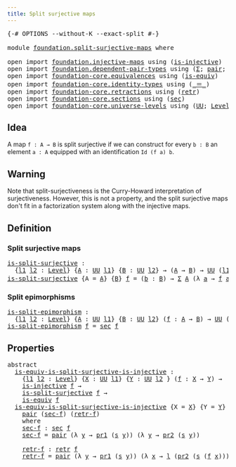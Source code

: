 ```yaml
---
title: Split surjective maps
---
```


<pre class="Agda"><a id="47" class="Symbol">{-#</a> <a id="51" class="Keyword">OPTIONS</a> <a id="59" class="Pragma">--without-K</a> <a id="71" class="Pragma">--exact-split</a> <a id="85" class="Symbol">#-}</a>

<a id="90" class="Keyword">module</a> <a id="97" href="foundation.split-surjective-maps.html" class="Module">foundation.split-surjective-maps</a> <a id="130" class="Keyword">where</a>

<a id="137" class="Keyword">open</a> <a id="142" class="Keyword">import</a> <a id="149" href="foundation.injective-maps.html" class="Module">foundation.injective-maps</a> <a id="175" class="Keyword">using</a> <a id="181" class="Symbol">(</a><a id="182" href="foundation.injective-maps.html#1453" class="Function">is-injective</a><a id="194" class="Symbol">)</a>
<a id="196" class="Keyword">open</a> <a id="201" class="Keyword">import</a> <a id="208" href="foundation.dependent-pair-types.html" class="Module">foundation.dependent-pair-types</a> <a id="240" class="Keyword">using</a> <a id="246" class="Symbol">(</a><a id="247" href="foundation-core.dependent-pair-types.html#515" class="Record">Σ</a><a id="248" class="Symbol">;</a> <a id="250" href="foundation-core.dependent-pair-types.html#588" class="InductiveConstructor">pair</a><a id="254" class="Symbol">;</a> <a id="256" href="foundation-core.dependent-pair-types.html#605" class="Field">pr1</a><a id="259" class="Symbol">;</a> <a id="261" href="foundation-core.dependent-pair-types.html#617" class="Field">pr2</a><a id="264" class="Symbol">)</a>
<a id="266" class="Keyword">open</a> <a id="271" class="Keyword">import</a> <a id="278" href="foundation-core.equivalences.html" class="Module">foundation-core.equivalences</a> <a id="307" class="Keyword">using</a> <a id="313" class="Symbol">(</a><a id="314" href="foundation-core.equivalences.html#1556" class="Function">is-equiv</a><a id="322" class="Symbol">)</a>
<a id="324" class="Keyword">open</a> <a id="329" class="Keyword">import</a> <a id="336" href="foundation-core.identity-types.html" class="Module">foundation-core.identity-types</a> <a id="367" class="Keyword">using</a> <a id="373" class="Symbol">(</a><a id="374" href="foundation-core.identity-types.html#1865" class="Function Operator">_＝_</a><a id="377" class="Symbol">)</a>
<a id="379" class="Keyword">open</a> <a id="384" class="Keyword">import</a> <a id="391" href="foundation-core.retractions.html" class="Module">foundation-core.retractions</a> <a id="419" class="Keyword">using</a> <a id="425" class="Symbol">(</a><a id="426" href="foundation-core.retractions.html#607" class="Function">retr</a><a id="430" class="Symbol">)</a>
<a id="432" class="Keyword">open</a> <a id="437" class="Keyword">import</a> <a id="444" href="foundation-core.sections.html" class="Module">foundation-core.sections</a> <a id="469" class="Keyword">using</a> <a id="475" class="Symbol">(</a><a id="476" href="foundation-core.sections.html#534" class="Function">sec</a><a id="479" class="Symbol">)</a>
<a id="481" class="Keyword">open</a> <a id="486" class="Keyword">import</a> <a id="493" href="foundation-core.universe-levels.html" class="Module">foundation-core.universe-levels</a> <a id="525" class="Keyword">using</a> <a id="531" class="Symbol">(</a><a id="532" href="foundation-core.universe-levels.html#235" class="Primitive">UU</a><a id="534" class="Symbol">;</a> <a id="536" href="Agda.Primitive.html#597" class="Postulate">Level</a><a id="541" class="Symbol">;</a> <a id="543" href="Agda.Primitive.html#810" class="Primitive Operator">_⊔_</a><a id="546" class="Symbol">)</a>
</pre>
## Idea

A map `f : A → B` is split surjective if we can construct for every `b : B` an element `a : A` equipped with an identification `Id (f a) b`.

## Warning

Note that split-surjectiveness is the Curry-Howard interpretation of surjectiveness. However, this is not a property, and the split surjective maps don't fit in a factorization system along with the injective maps. 

## Definition

### Split surjective maps

<pre class="Agda"><a id="is-split-surjective"></a><a id="983" href="foundation.split-surjective-maps.html#983" class="Function">is-split-surjective</a> <a id="1003" class="Symbol">:</a>
  <a id="1007" class="Symbol">{</a><a id="1008" href="foundation.split-surjective-maps.html#1008" class="Bound">l1</a> <a id="1011" href="foundation.split-surjective-maps.html#1011" class="Bound">l2</a> <a id="1014" class="Symbol">:</a> <a id="1016" href="Agda.Primitive.html#597" class="Postulate">Level</a><a id="1021" class="Symbol">}</a> <a id="1023" class="Symbol">{</a><a id="1024" href="foundation.split-surjective-maps.html#1024" class="Bound">A</a> <a id="1026" class="Symbol">:</a> <a id="1028" href="foundation-core.universe-levels.html#235" class="Primitive">UU</a> <a id="1031" href="foundation.split-surjective-maps.html#1008" class="Bound">l1</a><a id="1033" class="Symbol">}</a> <a id="1035" class="Symbol">{</a><a id="1036" href="foundation.split-surjective-maps.html#1036" class="Bound">B</a> <a id="1038" class="Symbol">:</a> <a id="1040" href="foundation-core.universe-levels.html#235" class="Primitive">UU</a> <a id="1043" href="foundation.split-surjective-maps.html#1011" class="Bound">l2</a><a id="1045" class="Symbol">}</a> <a id="1047" class="Symbol">→</a> <a id="1049" class="Symbol">(</a><a id="1050" href="foundation.split-surjective-maps.html#1024" class="Bound">A</a> <a id="1052" class="Symbol">→</a> <a id="1054" href="foundation.split-surjective-maps.html#1036" class="Bound">B</a><a id="1055" class="Symbol">)</a> <a id="1057" class="Symbol">→</a> <a id="1059" href="foundation-core.universe-levels.html#235" class="Primitive">UU</a> <a id="1062" class="Symbol">(</a><a id="1063" href="foundation.split-surjective-maps.html#1008" class="Bound">l1</a> <a id="1066" href="Agda.Primitive.html#810" class="Primitive Operator">⊔</a> <a id="1068" href="foundation.split-surjective-maps.html#1011" class="Bound">l2</a><a id="1070" class="Symbol">)</a>
<a id="1072" href="foundation.split-surjective-maps.html#983" class="Function">is-split-surjective</a> <a id="1092" class="Symbol">{</a><a id="1093" class="Argument">A</a> <a id="1095" class="Symbol">=</a> <a id="1097" href="foundation.split-surjective-maps.html#1097" class="Bound">A</a><a id="1098" class="Symbol">}</a> <a id="1100" class="Symbol">{</a><a id="1101" href="foundation.split-surjective-maps.html#1101" class="Bound">B</a><a id="1102" class="Symbol">}</a> <a id="1104" href="foundation.split-surjective-maps.html#1104" class="Bound">f</a> <a id="1106" class="Symbol">=</a> <a id="1108" class="Symbol">(</a><a id="1109" href="foundation.split-surjective-maps.html#1109" class="Bound">b</a> <a id="1111" class="Symbol">:</a> <a id="1113" href="foundation.split-surjective-maps.html#1101" class="Bound">B</a><a id="1114" class="Symbol">)</a> <a id="1116" class="Symbol">→</a> <a id="1118" href="foundation-core.dependent-pair-types.html#515" class="Record">Σ</a> <a id="1120" href="foundation.split-surjective-maps.html#1097" class="Bound">A</a> <a id="1122" class="Symbol">(λ</a> <a id="1125" href="foundation.split-surjective-maps.html#1125" class="Bound">a</a> <a id="1127" class="Symbol">→</a> <a id="1129" href="foundation.split-surjective-maps.html#1104" class="Bound">f</a> <a id="1131" href="foundation.split-surjective-maps.html#1125" class="Bound">a</a> <a id="1133" href="foundation-core.identity-types.html#1865" class="Function Operator">＝</a> <a id="1135" href="foundation.split-surjective-maps.html#1109" class="Bound">b</a><a id="1136" class="Symbol">)</a>
</pre>
### Split epimorphisms

<pre class="Agda"><a id="is-split-epimorphism"></a><a id="1175" href="foundation.split-surjective-maps.html#1175" class="Function">is-split-epimorphism</a> <a id="1196" class="Symbol">:</a>
  <a id="1200" class="Symbol">{</a><a id="1201" href="foundation.split-surjective-maps.html#1201" class="Bound">l1</a> <a id="1204" href="foundation.split-surjective-maps.html#1204" class="Bound">l2</a> <a id="1207" class="Symbol">:</a> <a id="1209" href="Agda.Primitive.html#597" class="Postulate">Level</a><a id="1214" class="Symbol">}</a> <a id="1216" class="Symbol">{</a><a id="1217" href="foundation.split-surjective-maps.html#1217" class="Bound">A</a> <a id="1219" class="Symbol">:</a> <a id="1221" href="foundation-core.universe-levels.html#235" class="Primitive">UU</a> <a id="1224" href="foundation.split-surjective-maps.html#1201" class="Bound">l1</a><a id="1226" class="Symbol">}</a> <a id="1228" class="Symbol">{</a><a id="1229" href="foundation.split-surjective-maps.html#1229" class="Bound">B</a> <a id="1231" class="Symbol">:</a> <a id="1233" href="foundation-core.universe-levels.html#235" class="Primitive">UU</a> <a id="1236" href="foundation.split-surjective-maps.html#1204" class="Bound">l2</a><a id="1238" class="Symbol">}</a> <a id="1240" class="Symbol">(</a><a id="1241" href="foundation.split-surjective-maps.html#1241" class="Bound">f</a> <a id="1243" class="Symbol">:</a> <a id="1245" href="foundation.split-surjective-maps.html#1217" class="Bound">A</a> <a id="1247" class="Symbol">→</a> <a id="1249" href="foundation.split-surjective-maps.html#1229" class="Bound">B</a><a id="1250" class="Symbol">)</a> <a id="1252" class="Symbol">→</a> <a id="1254" href="foundation-core.universe-levels.html#235" class="Primitive">UU</a> <a id="1257" class="Symbol">(</a><a id="1258" href="foundation.split-surjective-maps.html#1201" class="Bound">l1</a> <a id="1261" href="Agda.Primitive.html#810" class="Primitive Operator">⊔</a> <a id="1263" href="foundation.split-surjective-maps.html#1204" class="Bound">l2</a><a id="1265" class="Symbol">)</a>
<a id="1267" href="foundation.split-surjective-maps.html#1175" class="Function">is-split-epimorphism</a> <a id="1288" href="foundation.split-surjective-maps.html#1288" class="Bound">f</a> <a id="1290" class="Symbol">=</a> <a id="1292" href="foundation-core.sections.html#534" class="Function">sec</a> <a id="1296" href="foundation.split-surjective-maps.html#1288" class="Bound">f</a>
</pre>
## Properties

<pre class="Agda"><a id="1326" class="Keyword">abstract</a>
  <a id="is-equiv-is-split-surjective-is-injective"></a><a id="1337" href="foundation.split-surjective-maps.html#1337" class="Function">is-equiv-is-split-surjective-is-injective</a> <a id="1379" class="Symbol">:</a>
    <a id="1385" class="Symbol">{</a><a id="1386" href="foundation.split-surjective-maps.html#1386" class="Bound">l1</a> <a id="1389" href="foundation.split-surjective-maps.html#1389" class="Bound">l2</a> <a id="1392" class="Symbol">:</a> <a id="1394" href="Agda.Primitive.html#597" class="Postulate">Level</a><a id="1399" class="Symbol">}</a> <a id="1401" class="Symbol">{</a><a id="1402" href="foundation.split-surjective-maps.html#1402" class="Bound">X</a> <a id="1404" class="Symbol">:</a> <a id="1406" href="foundation-core.universe-levels.html#235" class="Primitive">UU</a> <a id="1409" href="foundation.split-surjective-maps.html#1386" class="Bound">l1</a><a id="1411" class="Symbol">}</a> <a id="1413" class="Symbol">{</a><a id="1414" href="foundation.split-surjective-maps.html#1414" class="Bound">Y</a> <a id="1416" class="Symbol">:</a> <a id="1418" href="foundation-core.universe-levels.html#235" class="Primitive">UU</a> <a id="1421" href="foundation.split-surjective-maps.html#1389" class="Bound">l2</a> <a id="1424" class="Symbol">}</a> <a id="1426" class="Symbol">(</a><a id="1427" href="foundation.split-surjective-maps.html#1427" class="Bound">f</a> <a id="1429" class="Symbol">:</a> <a id="1431" href="foundation.split-surjective-maps.html#1402" class="Bound">X</a> <a id="1433" class="Symbol">→</a> <a id="1435" href="foundation.split-surjective-maps.html#1414" class="Bound">Y</a><a id="1436" class="Symbol">)</a> <a id="1438" class="Symbol">→</a>
    <a id="1444" href="foundation.injective-maps.html#1453" class="Function">is-injective</a> <a id="1457" href="foundation.split-surjective-maps.html#1427" class="Bound">f</a> <a id="1459" class="Symbol">→</a>
    <a id="1465" href="foundation.split-surjective-maps.html#983" class="Function">is-split-surjective</a> <a id="1485" href="foundation.split-surjective-maps.html#1427" class="Bound">f</a> <a id="1487" class="Symbol">→</a>
    <a id="1493" href="foundation-core.equivalences.html#1556" class="Function">is-equiv</a> <a id="1502" href="foundation.split-surjective-maps.html#1427" class="Bound">f</a>
  <a id="1506" href="foundation.split-surjective-maps.html#1337" class="Function">is-equiv-is-split-surjective-is-injective</a> <a id="1548" class="Symbol">{</a><a id="1549" class="Argument">X</a> <a id="1551" class="Symbol">=</a> <a id="1553" href="foundation.split-surjective-maps.html#1553" class="Bound">X</a><a id="1554" class="Symbol">}</a> <a id="1556" class="Symbol">{</a><a id="1557" class="Argument">Y</a> <a id="1559" class="Symbol">=</a> <a id="1561" href="foundation.split-surjective-maps.html#1561" class="Bound">Y</a><a id="1562" class="Symbol">}</a> <a id="1564" href="foundation.split-surjective-maps.html#1564" class="Bound">f</a> <a id="1566" href="foundation.split-surjective-maps.html#1566" class="Bound">l</a> <a id="1568" href="foundation.split-surjective-maps.html#1568" class="Bound">s</a> <a id="1570" class="Symbol">=</a>
    <a id="1576" href="foundation-core.dependent-pair-types.html#588" class="InductiveConstructor">pair</a> <a id="1581" class="Symbol">(</a><a id="1582" href="foundation.split-surjective-maps.html#1613" class="Function">sec-f</a><a id="1587" class="Symbol">)</a> <a id="1589" class="Symbol">(</a><a id="1590" href="foundation.split-surjective-maps.html#1685" class="Function">retr-f</a><a id="1596" class="Symbol">)</a> 
    <a id="1603" class="Keyword">where</a>
    <a id="1613" href="foundation.split-surjective-maps.html#1613" class="Function">sec-f</a> <a id="1619" class="Symbol">:</a> <a id="1621" href="foundation-core.sections.html#534" class="Function">sec</a> <a id="1625" href="foundation.split-surjective-maps.html#1564" class="Bound">f</a>
    <a id="1631" href="foundation.split-surjective-maps.html#1613" class="Function">sec-f</a> <a id="1637" class="Symbol">=</a> <a id="1639" href="foundation-core.dependent-pair-types.html#588" class="InductiveConstructor">pair</a> <a id="1644" class="Symbol">(λ</a> <a id="1647" href="foundation.split-surjective-maps.html#1647" class="Bound">y</a> <a id="1649" class="Symbol">→</a> <a id="1651" href="foundation-core.dependent-pair-types.html#605" class="Field">pr1</a> <a id="1655" class="Symbol">(</a><a id="1656" href="foundation.split-surjective-maps.html#1568" class="Bound">s</a> <a id="1658" href="foundation.split-surjective-maps.html#1647" class="Bound">y</a><a id="1659" class="Symbol">))</a> <a id="1662" class="Symbol">(λ</a> <a id="1665" href="foundation.split-surjective-maps.html#1665" class="Bound">y</a> <a id="1667" class="Symbol">→</a> <a id="1669" href="foundation-core.dependent-pair-types.html#617" class="Field">pr2</a> <a id="1673" class="Symbol">(</a><a id="1674" href="foundation.split-surjective-maps.html#1568" class="Bound">s</a> <a id="1676" href="foundation.split-surjective-maps.html#1665" class="Bound">y</a><a id="1677" class="Symbol">))</a>

    <a id="1685" href="foundation.split-surjective-maps.html#1685" class="Function">retr-f</a> <a id="1692" class="Symbol">:</a> <a id="1694" href="foundation-core.retractions.html#607" class="Function">retr</a> <a id="1699" href="foundation.split-surjective-maps.html#1564" class="Bound">f</a>
    <a id="1705" href="foundation.split-surjective-maps.html#1685" class="Function">retr-f</a> <a id="1712" class="Symbol">=</a> <a id="1714" href="foundation-core.dependent-pair-types.html#588" class="InductiveConstructor">pair</a> <a id="1719" class="Symbol">(λ</a> <a id="1722" href="foundation.split-surjective-maps.html#1722" class="Bound">y</a> <a id="1724" class="Symbol">→</a> <a id="1726" href="foundation-core.dependent-pair-types.html#605" class="Field">pr1</a> <a id="1730" class="Symbol">(</a><a id="1731" href="foundation.split-surjective-maps.html#1568" class="Bound">s</a> <a id="1733" href="foundation.split-surjective-maps.html#1722" class="Bound">y</a><a id="1734" class="Symbol">))</a> <a id="1737" class="Symbol">(λ</a> <a id="1740" href="foundation.split-surjective-maps.html#1740" class="Bound">x</a> <a id="1742" class="Symbol">→</a> <a id="1744" href="foundation.split-surjective-maps.html#1566" class="Bound">l</a> <a id="1746" class="Symbol">(</a><a id="1747" href="foundation-core.dependent-pair-types.html#617" class="Field">pr2</a> <a id="1751" class="Symbol">(</a><a id="1752" href="foundation.split-surjective-maps.html#1568" class="Bound">s</a> <a id="1754" class="Symbol">(</a><a id="1755" href="foundation.split-surjective-maps.html#1564" class="Bound">f</a> <a id="1757" href="foundation.split-surjective-maps.html#1740" class="Bound">x</a><a id="1758" class="Symbol">))))</a>
</pre>